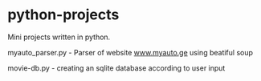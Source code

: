 # python-projects
Mini projects written in python.

myauto_parser.py - Parser of website www.myauto.ge using beatiful soup

movie-db.py - creating an sqlite database according to user input
